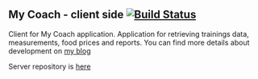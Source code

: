 ## My Coach - client side [![Build Status](https://travis-ci.org/ArturCzopek/my-coach.svg?branch=master)](https://travis-ci.org/ArturCzopek/my-coach)

Client for My Coach application. Application for retrieving trainings data, measurements, food prices and reports. You can find more details about development on [my blog](http://www.simplecoding.pl/)

Server repository is [here](http://github.com/ArturCzopek/my-coach-server)
